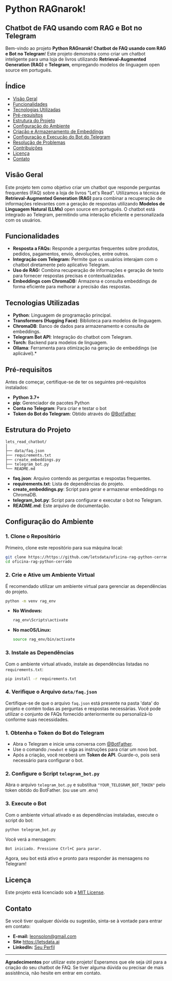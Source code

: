 # Python RAGnarok! 
## Chatbot de FAQ usando com RAG e Bot no Telegram

Bem-vindo ao projeto **Python RAGnarok! Chatbot de FAQ usando com RAG e Bot no Telegram**! Este projeto demonstra como criar um chatbot inteligente para uma loja de livros utilizando **Retrieval-Augmented Generation (RAG)** e **Telegram**, empregando modelos de linguagem open source em português.

## Índice

- [Visão Geral](#visão-geral)
- [Funcionalidades](#funcionalidades)
- [Tecnologias Utilizadas](#tecnologias-utilizadas)
- [Pré-requisitos](#pré-requisitos)
- [Estrutura do Projeto](#estrutura-do-projeto)
- [Configuração do Ambiente](#configuração-do-ambiente)
- [Criação e Armazenamento de Embeddings](#criação-e-armazenamento-de-embeddings)
- [Configuração e Execução do Bot do Telegram](#configuração-e-execução-do-bot-do-telegram)
- [Resolução de Problemas](#resolução-de-problemas)
- [Contribuições](#contribuições)
- [Licença](#licença)
- [Contato](#contato)

## Visão Geral

Este projeto tem como objetivo criar um chatbot que responde perguntas frequentes (FAQ) sobre a loja de livros "Let's Read". Utilizamos a técnica de **Retrieval-Augmented Generation (RAG)** para combinar a recuperação de informações relevantes com a geração de respostas utilizando **Modelos de Linguagem Natural (LLMs)** open source em português. O chatbot está integrado ao Telegram, permitindo uma interação eficiente e personalizada com os usuários.

## Funcionalidades

- **Resposta a FAQs:** Responde a perguntas frequentes sobre produtos, pedidos, pagamentos, envio, devoluções, entre outros.
- **Integração com Telegram:** Permite que os usuários interajam com o chatbot diretamente pelo aplicativo Telegram.
- **Uso de RAG:** Combina recuperação de informações e geração de texto para fornecer respostas precisas e contextualizadas.
- **Embeddings com ChromaDB:** Armazena e consulta embeddings de forma eficiente para melhorar a precisão das respostas.

## Tecnologias Utilizadas

- **Python**: Linguagem de programação principal.
- **Transformers (Hugging Face)**: Biblioteca para modelos de linguagem.
- **ChromaDB**: Banco de dados para armazenamento e consulta de embeddings.
- **Telegram Bot API**: Integração do chatbot com Telegram.
- **Torch**: Backend para modelos de linguagem.
- **Ollama**: Ferramenta para otimização na geração de embeddings (se aplicável).*

## Pré-requisitos

Antes de começar, certifique-se de ter os seguintes pré-requisitos instalados:

- **Python 3.7+**
- **pip**: Gerenciador de pacotes Python
- **Conta no Telegram**: Para criar e testar o bot
- **Token do Bot do Telegram**: Obtido através do [@BotFather](https://telegram.me/BotFather)

## Estrutura do Projeto

```
lets_read_chatbot/
│
├── data/faq.json
├── requirements.txt
├── create_embeddings.py
├── telegram_bot.py
└── README.md
```

- **faq.json**: Arquivo contendo as perguntas e respostas frequentes.
- **requirements.txt**: Lista de dependências do projeto.
- **create_embeddings.py**: Script para gerar e armazenar embeddings no ChromaDB.
- **telegram_bot.py**: Script para configurar e executar o bot no Telegram.
- **README.md**: Este arquivo de documentação.

## Configuração do Ambiente

### 1. Clone o Repositório

Primeiro, clone este repositório para sua máquina local:

```bash
git clone https://https://github.com/letsdata/oficina-rag-python-cerrado.git
cd oficina-rag-python-cerrado
```

### 2. Crie e Ative um Ambiente Virtual

É recomendado utilizar um ambiente virtual para gerenciar as dependências do projeto.

```bash
python -m venv rag_env
```

- **No Windows:**

  ```bash
  rag_env\Scripts\activate
  ```

- **No macOS/Linux:**

  ```bash
  source rag_env/bin/activate
  ```

### 3. Instale as Dependências

Com o ambiente virtual ativado, instale as dependências listadas no `requirements.txt`:

```bash
pip install -r requirements.txt
```

### 4. Verifique o Arquivo `data/faq.json`

Certifique-se de que o arquivo `faq.json` está presente na pasta 'data' do projeto e contém todas as perguntas e respostas necessárias. Você pode utilizar o conjunto de FAQs fornecido anteriormente ou personalizá-lo conforme suas necessidades.


### 1. Obtenha o Token do Bot do Telegram

- Abra o Telegram e inicie uma conversa com [@BotFather](https://telegram.me/BotFather).
- Use o comando `/newbot` e siga as instruções para criar um novo bot.
- Após a criação, você receberá um **Token de API**. Guarde-o, pois será necessário para configurar o bot.

### 2. Configure o Script `telegram_bot.py`

Abra o arquivo `telegram_bot.py` e substitua `"YOUR_TELEGRAM_BOT_TOKEN"` pelo token obtido do BotFather. (ou use um .env)

### 3. Execute o Bot

Com o ambiente virtual ativado e as dependências instaladas, execute o script do bot:

```bash
python telegram_bot.py
```

Você verá a mensagem:

```
Bot iniciado. Pressione Ctrl+C para parar.
```

Agora, seu bot está ativo e pronto para responder às mensagens no Telegram!

## Licença

Este projeto está licenciado sob a [MIT License](LICENSE).

## Contato

Se você tiver qualquer dúvida ou sugestão, sinta-se à vontade para entrar em contato:

- **E-mail:** leonsolon@gmail.com
- **Site** https://letsdata.ai
- **LinkedIn:** [Seu Perfil](https://www.linkedin.com/in/leonsolon)

---

**Agradecimentos** por utilizar este projeto! Esperamos que ele seja útil para a criação do seu chatbot de FAQ. Se tiver alguma dúvida ou precisar de mais assistência, não hesite em entrar em contato.